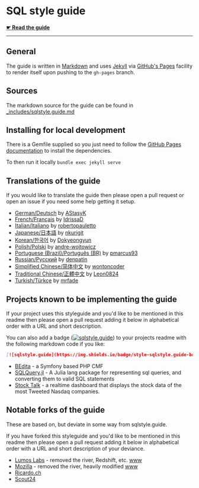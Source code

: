 # SQL style guide

**[☛ Read the guide](http://www.sqlstyle.guide)**

---

## General

The guide is written in [Markdown][md-lang] and uses [Jekyll][jekyll] via
[GitHub's Pages][gh-pages] facility to render itself upon pushing to the `gh-pages`
branch.

## Sources

The markdown source for the guide can be found in [_includes/sqlstyle.guide.md][md]

## Installing for local development

There is a Gemfile supplied so you just need to follow the
[GitHub Pages documentation][gh-pages-help] to install the dependencies.

To then run it locally `bundle exec jekyll serve`

## Translations of the guide

If you would like to translate the guide then please open a pull request or open an issue
if you need some help getting it setup.

* [German/Deutsch](http://www.sqlstyle.guide/de/) by [AStasyK](https://github.com/AStasyK)
* [French/Français](http://www.sqlstyle.guide/fr/) by [IdrissaD](https://github.com/IdrissaD)
* [Italian/Italiano](http://www.sqlstyle.guide/it/) by [robertopauletto](https://github.com/robertopauletto)
* [Japanese/日本語](http://www.sqlstyle.guide/ja/) by [nkurigit](https://github.com/nkurigit)
* [Korean/한국어](http://www.sqlstyle.guide/ko/) by [Dokyeongyun](https://github.com/Dokyeongyun)
* [Polish/Polski](http://www.sqlstyle.guide/pl/) by [andre-wojtowicz](https://github.com/andre-wojtowicz)
* [Portuguese (Brazil)/Português (BR)](http://www.sqlstyle.guide/pt-br/) by [pmarcus93](https://github.com/pmarcus93)
* [Russian/Русский](http://www.sqlstyle.guide/ru/) by [denpatin](https://github.com/denpatin)
* [Simplified Chinese/简体中文](http://www.sqlstyle.guide/zh/) by [wontoncoder](https://github.com/wontoncoder)
* [Traditional Chinese/正體中文](http://www.sqlstyle.guide/zh-tw/) by [Leon0824](https://github.com/Leon0824)
* [Turkish/Türkçe](http://www.sqlstyle.guide/tr/) by [mrfade](https://github.com/mrfade)

## Projects known to be implementing the guide

If your project uses this styleguide and you'd like to be mentioned in this readme then
please open a pull request adding it below in alphabetical order with a URL and short
description.

You can also add a badge ([![sqlstyle.guide](https://img.shields.io/badge/style-sqlstyle.guide-brightgreen.svg)](https://www.sqlstyle.guide/)) to your projects readme with the following markdown code if you like:

```markdown
[![sqlstyle.guide](https://img.shields.io/badge/style-sqlstyle.guide-brightgreen.svg)](https://www.sqlstyle.guide/)
```

* [BEdita](https://github.com/bedita/bedita) - a Symfony based PHP CMF
* [SQLQuery.jl](https://github.com/yeesian/SQLQuery.jl) - A Julia lang package for representing sql queries, and converting them to valid SQL statements
* [Stock Talk](https://github.com/nigelgilbert/stock-talk) - a realtime dashboard that displays the stock data of the most Tweeted Nasdaq companies.

## Notable forks of the guide

These are based on, but deviate in some way from sqlstyle.guide.

If you have forked this styleguide and you'd like to be mentioned in this readme then
please open a pull request adding it below in alphabetical order with a URL and short
description of your deviance.

* [Lumos Labs](https://github.com/lumoslabs/sqlstyle.guide) - removed the river, Redshift, etc. [www](http://engineering.lumosity.com/sqlstyle.guide)
* [Mozilla](https://github.com/mozilla/firefox-data-docs/blob/master/concepts/sql_style.md) - removed the river, heavily modified [www](https://docs.telemetry.mozilla.org/concepts/sql_style.html)
* [Ricardo.ch](https://ricardo-ch.github.io/sqlstyle.guide/)
* [Scout24](https://github.com/Scout24/sqlstyle.guide)


[md-lang]: http://daringfireball.net/projects/markdown/
[jekyll]: http://jekyllrb.com/
[gh-pages]: https://pages.github.com/
[md]: https://github.com/treffynnon/sqlstyle.guide/blob/gh-pages/_includes/sqlstyle.guide.md
[gh-pages-help]: https://help.github.com/articles/setting-up-your-github-pages-site-locally-with-jekyll/

